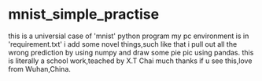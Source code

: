 # mnist_simple_practise
this is a universial case of 'mnist' python program
my pc environment is in 'requirement.txt'
i add some novel things,such like that i pull out all the wrong prediction by using numpy and draw some pie pic using pandas. 
this is literally a school work,teached by X.T Chai
much thanks if u see this,love from Wuhan,China.
